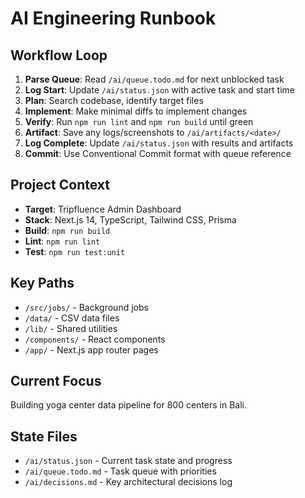 # AI Engineering Runbook

## Workflow Loop
1. **Parse Queue**: Read `/ai/queue.todo.md` for next unblocked task
2. **Log Start**: Update `/ai/status.json` with active task and start time
3. **Plan**: Search codebase, identify target files
4. **Implement**: Make minimal diffs to implement changes
5. **Verify**: Run `npm run lint` and `npm run build` until green
6. **Artifact**: Save any logs/screenshots to `/ai/artifacts/<date>/`
7. **Log Complete**: Update `/ai/status.json` with results and artifacts
8. **Commit**: Use Conventional Commit format with queue reference

## Project Context
- **Target**: Tripfluence Admin Dashboard
- **Stack**: Next.js 14, TypeScript, Tailwind CSS, Prisma
- **Build**: `npm run build`
- **Lint**: `npm run lint`
- **Test**: `npm run test:unit`

## Key Paths
- `/src/jobs/` - Background jobs
- `/data/` - CSV data files
- `/lib/` - Shared utilities
- `/components/` - React components
- `/app/` - Next.js app router pages

## Current Focus
Building yoga center data pipeline for 800 centers in Bali.

## State Files
- `/ai/status.json` - Current task state and progress
- `/ai/queue.todo.md` - Task queue with priorities
- `/ai/decisions.md` - Key architectural decisions log